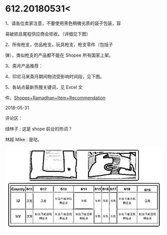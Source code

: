 # 612.20180531<

1、请各位卖家注意，不要使用黑色稍微劣质的袋子包装，容

易破损且尾程供应商会拒收。（详细见下图）

2、所有枪支，仿品枪支，玩具枪支，枪支零件（包括子

弹），类似枪支的产品都不能在 Shopee 所有国家上架。

3、斋月产品推荐：

4、印尼马来斋月期间物流受影响时间段，见下图。

5、各站点最新热搜关键词，见 Excel 文

件。[Shopee+Ramadhan+Item+Recommendation](https://yiqixie.com/d/home/fcAAI7NvN2s2gVnUsHKyPEOHM)

2018-05-31

评论区：

绿林子 : 这是 shope 前台的热词？

林超 Mike : 是哒。

![image](img/Image_132.png)